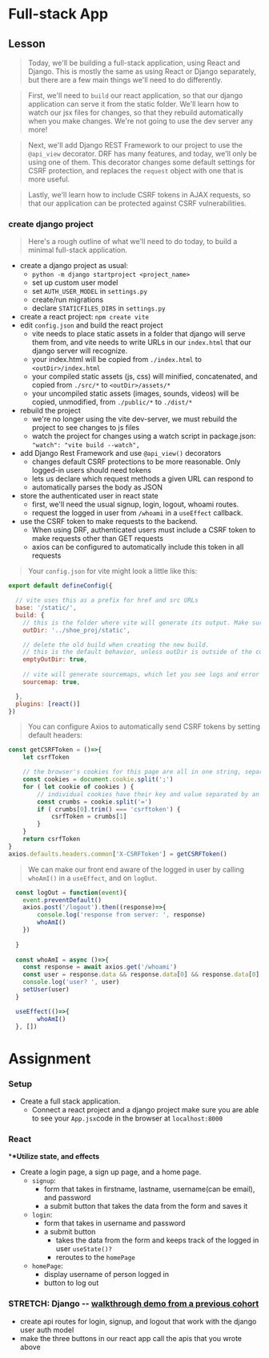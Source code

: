 # Full-stack App

## Lesson
> Today, we'll be building a full-stack application, using React and Django. This is mostly the same as using React or Django separately, but there are a few main things we'll need to do differently.

> First, we'll need to `build` our react application, so that our django application can serve it from the static folder. We'll learn how to watch our jsx files for changes, so that they rebuild automatically when you make changes. We're not going to use the dev server any more!

> Next, we'll add Django REST Framework to our project to use the `@api_view` decorator. DRF has many features, and today, we'll only be using one of them. This decorator changes some default settings for CSRF protection, and replaces the `request` object with one that is more useful. 

> Lastly, we'll learn how to include CSRF tokens in AJAX requests, so that our application can be protected against CSRF vulnerabilities. 


### create django project

> Here's a rough outline of what we'll need to do today, to build a minimal full-stack application. 

- create a django project as usual:
    - `python -m django startproject <project_name>`
    - set up custom user model
    - set `AUTH_USER_MODEL` in `settings.py`
    - create/run migrations
    - declare `STATICFILES_DIRS` in `settings.py`
- create a react project: `npm create vite`
- edit `config.json` and build the react project
    - vite needs to place static assets in a folder that django will serve them from, and vite needs to write URLs in our `index.html` that our django server will recognize. 
    - your index.html will be copied from `./index.html` to `<outDir>/index.html`
    - your compiled static assets (js, css) will minified, concatenated, and copied from `./src/*` to `<outDir>/assets/*`
    - your uncompiled static assets (images, sounds, videos) will be copied, unmodified, from  `./public/*` to  `./dist/*`
- rebuild the project
	- we're no longer using the vite dev-server, we must rebuild the project to see changes to js files
	- watch the project for changes using a watch script in package.json: `"watch": "vite build --watch",`
- add Django Rest Framework and use `@api_view()` decorators
	- changes default CSRF protections to be more reasonable. Only logged-in users should need tokens
	- lets us declare which request methods a given URL can respond to
	- automatically parses the body as JSON
- store the authenticated user in react state
	- first, we'll need the usual signup, login, logout, whoami routes. 
	- request the logged in user from `/whoami` in a `useEffect` callback.
- use the CSRF token to make requests to the backend.
	- When using DRF, authenticated users must include a CSRF token to make requests other than GET requests
	- axios can be configured to automatically include this token in all requests


> Your `config.json` for vite might look a little like this:

```javascript
export default defineConfig({

  // vite uses this as a prefix for href and src URLs
  base: '/static/',
  build: {
    // this is the folder where vite will generate its output. Make sure django can serve files from here!
    outDir: '../shoe_proj/static',

    // delete the old build when creating the new build. 
    // this is the default behavior, unless outDir is outside of the current directory
    emptyOutDir: true,
	
	// vite will generate sourcemaps, which let you see logs and error messages with line numbers from our jsx files, not from the minified js
	sourcemap: true,

  },
  plugins: [react()]
})
```


> You can configure Axios to automatically send CSRF tokens by setting default headers:

```javascript
const getCSRFToken = ()=>{
    let csrfToken

    // the browser's cookies for this page are all in one string, separated by semi-colons
    const cookies = document.cookie.split(';')
    for ( let cookie of cookies ) {
        // individual cookies have their key and value separated by an equal sign
        const crumbs = cookie.split('=')
        if ( crumbs[0].trim() === 'csrftoken') {
            csrfToken = crumbs[1]
        }
    }
    return csrfToken
}
axios.defaults.headers.common['X-CSRFToken'] = getCSRFToken()

```


> We can make our front end aware of the logged in user by calling `whoAmI()` in a `useEffect`, and on `logOut`.

```javascript
  const logOut = function(event){
    event.preventDefault()
    axios.post('/logout').then((response)=>{
        console.log('response from server: ', response)
        whoAmI()
    })
    
  }
  
  const whoAmI = async ()=>{
    const response = await axios.get('/whoami')
    const user = response.data && response.data[0] && response.data[0].fields
    console.log('user? ', user)
    setUser(user)
  }

  useEffect(()=>{
		whoAmI()
  }, [])
  ```

# Assignment 

### Setup
- Create a full stack application. 
 	- Connect a react project and a django project make sure you are able to see your `App.jsx`code in the browser at `localhost:8000`

### React 
***\*Utilize state, and effects**
- Create a login page, a sign up page, and a home page.
	- `signup`: 
		- form that takes in firstname, lastname, username(can be email), and password
		- a submit button that takes the data from the form and saves it
	- `login`: 
		- form that takes in username and password
		- a submit button 
		 	- takes the data from the form and keeps track of the logged in user `useState()?`
		 	- reroutes to the `homePage`
	- `homePage`: 
		- display username of person logged in  
		- button to log out


### STRETCH: Django -- [walkthrough demo from a previous cohort](https://www.youtube.com/watch?v=6vBGHBmXKAw&list=PLu0CiQ7bzwESxBdsmsbfRk8Nm4tv5lVgq&index=5)
- create api routes for login, signup, and logout that work with the django user auth model
- make the three buttons in our react app call the apis that you wrote above
  
